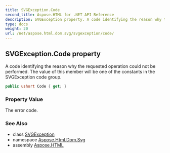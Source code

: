 ```yaml
---
title: SVGException.Code
second_title: Aspose.HTML for .NET API Reference
description: SVGException property. A code identifying the reason why the requested operation could not be performed. The value of this member will be one of the constants in the SVGException code group
type: docs
weight: 20
url: /net/aspose.html.dom.svg/svgexception/code/
---
```

## SVGException.Code property

A code identifying the reason why the requested operation could not be performed. The value of this member will be one of the constants in the SVGException code group.

```csharp
public ushort Code { get; }
```

### Property Value

The error code.

### See Also

* class [SVGException](../)
* namespace [Aspose.Html.Dom.Svg](../../svgexception/)
* assembly [Aspose.HTML](../../../)
